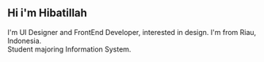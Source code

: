 ## Hi i'm Hibatillah

I'm UI Designer and FrontEnd Developer, interested in design. I'm from Riau, Indonesia.<br>
Student majoring Information System.